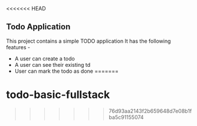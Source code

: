 <<<<<<< HEAD
## Todo Application

This project contains a simple TODO application
It has the following features -
- A user can create a todo
- A user can see their existing td
- User can mark the todo as done
=======
# todo-basic-fullstack
>>>>>>> 76d93aa2143f2b659648d7e08b1fba5c91155074

